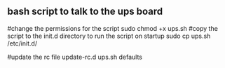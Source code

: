 ## bash script to talk to the ups board

#change the permissions for the script 
sudo chmod +x ups.sh
#copy the script to the init.d directory to run the script on startup
sudo cp ups.sh /etc/init.d/

#update the rc file
update-rc.d ups.sh defaults

